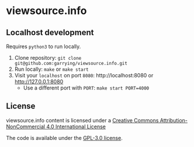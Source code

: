# viewsource.info

## Localhost development

Requires `python3` to run locally.

1. Clone repository: `git clone git@github.com:garrying/viewsource.info.git`
2. Run locally: `make` or `make start`
3. Visit your `localhost` on port `8080`: http://localhost:8080 or http://127.0.0.1:8080
    - Use a different port with `PORT`: `make start PORT=4000`

## License

viewsource.info content is licensed under a [Creative Commons Attribution-NonCommercial 4.0 International License](https://creativecommons.org/licenses/by-nc/4.0/)

The code is available under the [GPL-3.0 license](LICENSE).
